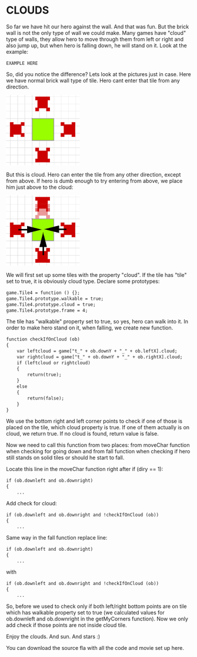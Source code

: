 # CLOUDS

So far we have hit our hero against the wall. And that was fun. But the brick wall is not the only type of wall we could make. Many games have "cloud" type of walls, they allow hero to move through them from left or right and also jump up, but when hero is falling down, he will stand on it. Look at the example:

```
EXAMPLE HERE
```

So, did you notice the difference? Lets look at the pictures just in case. Here we have normal brick wall type of tile. Hero cant enter that tile from any direction.

![](p11_2.gif)

But this is cloud. Hero can enter the tile from any other direction, except from above. If hero is dumb enough to try entering from above, we place him just above to the cloud:

![](p11_3.gif)

We will first set up some tiles with the property "cloud". If the tile has "tile" set to true, it is obviously cloud type. Declare some prototypes:

```
game.Tile4 = function () {};
game.Tile4.prototype.walkable = true;
game.Tile4.prototype.cloud = true;
game.Tile4.prototype.frame = 4;
```
The tile has "walkable" property set to true, so yes, hero can walk into it. In order to make hero stand on it, when falling, we create new function.

```
function checkIfOnCloud (ob)
{
	var leftcloud = game["t_" + ob.downY + "_" + ob.leftX].cloud;
	var rightcloud = game["t_" + ob.downY + "_" + ob.rightX].cloud;
	if (leftcloud or rightcloud)
	{
		return(true);
	}
	else
	{
		return(false);
	}
}
```
We use the bottom right and left corner points to check if one of those is placed on the tile, which cloud property is true. If one of them actually is on cloud, we return true. If no cloud is found, return value is false.

Now we need to call this function from two places: from moveChar function when checking for going down and from fall function when checking if hero still stands on solid tiles or should he start to fall.

Locate this line in the moveChar function right after if (diry == 1):

```
if (ob.downleft and ob.downright)
{
	...
```
Add check for cloud:

```
if (ob.downleft and ob.downright and !checkIfOnCloud (ob))
{
	...
```
Same way in the fall function replace line:

```
if (ob.downleft and ob.downright)
{
	...
```
with

```
if (ob.downleft and ob.downright and !checkIfOnCloud (ob))
{
	...
```
So, before we used to check only if both left/right bottom points are on tile which has walkable property set to true (we calculated values for ob.downleft and ob.downright in the getMyCorners function). Now we only add check if those points are not inside cloud tile.

Enjoy the clouds. And sun. And stars :)

You can download the source fla with all the code and movie set up here.